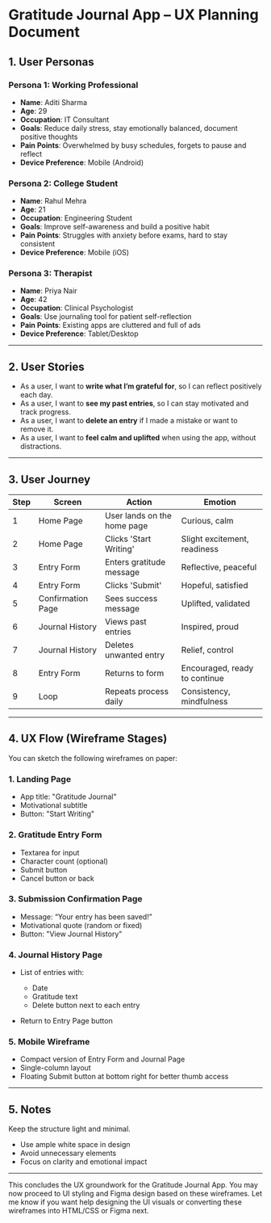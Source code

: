# Gratitude Journal App – UX Planning Document

## 1. User Personas

### Persona 1: Working Professional

* **Name**: Aditi Sharma
* **Age**: 29
* **Occupation**: IT Consultant
* **Goals**: Reduce daily stress, stay emotionally balanced, document positive thoughts
* **Pain Points**: Overwhelmed by busy schedules, forgets to pause and reflect
* **Device Preference**: Mobile (Android)

### Persona 2: College Student

* **Name**: Rahul Mehra
* **Age**: 21
* **Occupation**: Engineering Student
* **Goals**: Improve self-awareness and build a positive habit
* **Pain Points**: Struggles with anxiety before exams, hard to stay consistent
* **Device Preference**: Mobile (iOS)

### Persona 3: Therapist

* **Name**: Priya Nair
* **Age**: 42
* **Occupation**: Clinical Psychologist
* **Goals**: Use journaling tool for patient self-reflection
* **Pain Points**: Existing apps are cluttered and full of ads
* **Device Preference**: Tablet/Desktop

---

## 2. User Stories

* As a user, I want to **write what I’m grateful for**, so I can reflect positively each day.
* As a user, I want to **see my past entries**, so I can stay motivated and track progress.
* As a user, I want to **delete an entry** if I made a mistake or want to remove it.
* As a user, I want to **feel calm and uplifted** when using the app, without distractions.

---

## 3. User Journey

| Step | Screen            | Action                      | Emotion                       |
| ---- | ----------------- | --------------------------- | ----------------------------- |
| 1    | Home Page         | User lands on the home page | Curious, calm                 |
| 2    | Home Page         | Clicks 'Start Writing'      | Slight excitement, readiness  |
| 3    | Entry Form        | Enters gratitude message    | Reflective, peaceful          |
| 4    | Entry Form        | Clicks 'Submit'             | Hopeful, satisfied            |
| 5    | Confirmation Page | Sees success message        | Uplifted, validated           |
| 6    | Journal History   | Views past entries          | Inspired, proud               |
| 7    | Journal History   | Deletes unwanted entry      | Relief, control               |
| 8    | Entry Form        | Returns to form             | Encouraged, ready to continue |
| 9    | Loop              | Repeats process daily       | Consistency, mindfulness      |

---

## 4. UX Flow (Wireframe Stages)

You can sketch the following wireframes on paper:

### 1. Landing Page

* App title: "Gratitude Journal"
* Motivational subtitle
* Button: "Start Writing"

### 2. Gratitude Entry Form

* Textarea for input
* Character count (optional)
* Submit button
* Cancel button or back

### 3. Submission Confirmation Page

* Message: “Your entry has been saved!”
* Motivational quote (random or fixed)
* Button: "View Journal History"

### 4. Journal History Page

* List of entries with:

    * Date
    * Gratitude text
    * Delete button next to each entry
* Return to Entry Page button

### 5. Mobile Wireframe

* Compact version of Entry Form and Journal Page
* Single-column layout
* Floating Submit button at bottom right for better thumb access

---

## 5. Notes

Keep the structure light and minimal.

* Use ample white space in design
* Avoid unnecessary elements
* Focus on clarity and emotional impact

---

This concludes the UX groundwork for the Gratitude Journal App.
You may now proceed to UI styling and Figma design based on these wireframes.
Let me know if you want help designing the UI visuals or converting these wireframes into HTML/CSS or Figma next.
